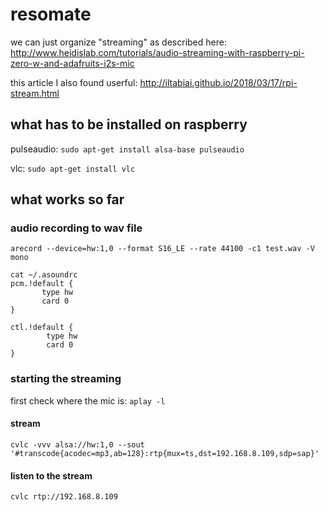 # resomate

we can just organize "streaming" as described here: http://www.heidislab.com/tutorials/audio-streaming-with-raspberry-pi-zero-w-and-adafruits-i2s-mic

this article I also found userful: http://iltabiai.github.io/2018/03/17/rpi-stream.html

## what has to be installed on raspberry

pulseaudio: `sudo apt-get install alsa-base pulseaudio`

vlc: `sudo apt-get install vlc`

## what works so far

### audio recording to wav file

`arecord --device=hw:1,0 --format S16_LE --rate 44100 -c1 test.wav -V mono`

```
cat ~/.asoundrc 
pcm.!default {
       type hw
       card 0
}

ctl.!default {
        type hw
        card 0
}
```

### starting the streaming

first check where the mic is: `aplay -l`

#### stream 

`cvlc -vvv alsa://hw:1,0 --sout  '#transcode{acodec=mp3,ab=128}:rtp{mux=ts,dst=192.168.8.109,sdp=sap}'`

#### listen to the stream

`cvlc rtp://192.168.8.109`


